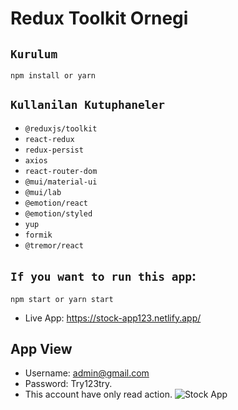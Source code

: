 # Redux Toolkit Ornegi

## `Kurulum`

```
npm install or yarn
```

## `Kullanilan Kutuphaneler`

- `@reduxjs/toolkit`
- `react-redux`
- `redux-persist`
- `axios`
- `react-router-dom`
- `@mui/material-ui`
- `@mui/lab`
- `@emotion/react`
- `@emotion/styled`
- `yup`
- `formik`
- `@tremor/react`

## `If you want to run this app`:

```
npm start or yarn start
```

- Live App: https://stock-app123.netlify.app/

## App View
- Username: admin@gmail.com
- Password: Try123try.
- This account have only read action.
![Stock App](stock-app.gif)
